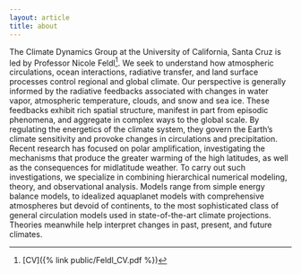 ```yaml
---
layout: article
title: about
---
```


The Climate Dynamics Group at the University of California, Santa Cruz is led by Professor Nicole Feldl[^1]. We seek to understand how atmospheric circulations, ocean interactions, radiative transfer, and land surface processes control regional and global climate. Our perspective is generally informed by the radiative feedbacks associated with changes in water vapor, atmospheric temperature, clouds, and snow and sea ice. These feedbacks exhibit rich spatial structure, manifest in part from episodic phenomena, and aggregate in complex ways to the global scale. By regulating the energetics of the climate system, they govern the Earth’s climate sensitivity and provoke changes in circulations and precipitation. Recent research has focused on polar amplification, investigating the mechanisms that produce the greater warming of the high latitudes, as well as the consequences for midlatitude weather. To carry out such investigations, we specialize in combining hierarchical numerical modeling, theory, and observational analysis. Models range from simple energy balance models, to idealized aquaplanet models with comprehensive atmospheres but devoid of continents, to the most sophisticated class of general circulation models used in state-of-the-art climate projections. Theories meanwhile help interpret changes in past, present, and future climates. 

[^1]: [CV]({% link public/Feldl_CV.pdf %})
